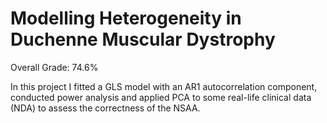 # Modelling Heterogeneity in Duchenne Muscular Dystrophy

Overall Grade: 74.6%

In this project I fitted a GLS model with an AR1 autocorrelation component, conducted power analysis and applied PCA to some real-life clinical data (NDA) to assess the correctness of the NSAA.
